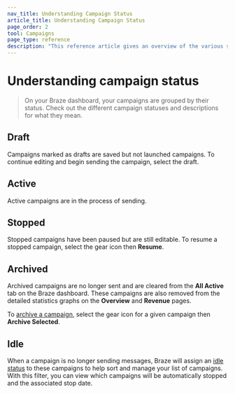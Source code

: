 ```yaml
---
nav_title: Understanding Campaign Status
article_title: Understanding Campaign Status
page_order: 2
tool: Campaigns
page_type: reference
description: "This reference article gives an overview of the various statuses a campaign can have and what they mean."
---
```


# Understanding campaign status

> On your Braze dashboard, your campaigns are grouped by their status. Check out the different campaign statuses and descriptions for what they mean.

## Draft

Campaigns marked as drafts are saved but not launched campaigns. To continue editing and begin sending the campaign, select the draft.

## Active

Active campaigns are in the process of sending.

## Stopped

Stopped campaigns have been paused but are still editable. To resume a stopped campaign, select the <i class="fas fa-cog"></i> gear icon then **Resume**.

## Archived

Archived campaigns are no longer sent and are cleared from the **All Active** tab on the Braze dashboard. These campaigns are also removed from the detailed statistics graphs on the **Overview** and **Revenue** pages.

To [archive a campaign]({{site.baseurl}}/user_guide/engagement_tools/campaigns/scheduling_and_organizing/archiving_campaigns/#archiving-campaigns), select the <i class="fas fa-cog"></i> gear icon for a given campaign then **Archive Selected**.

## Idle

When a campaign is no longer sending messages, Braze will assign an [idle status]({{site.baseurl}}/idle_campaigns_canvases/) to these campaigns to help sort and manage your list of campaigns. With this filter, you can view which campaigns will be automatically stopped and the associated stop date.

